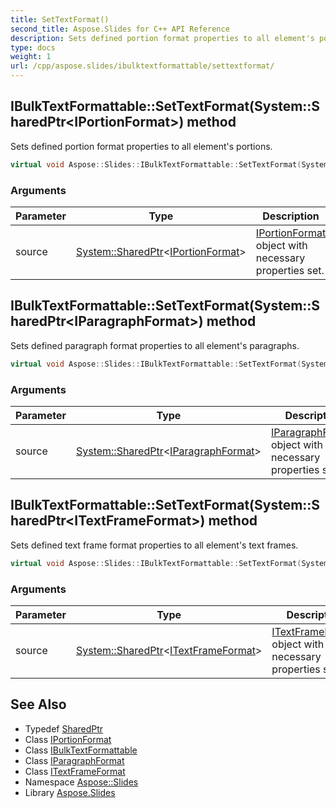 ```yaml
---
title: SetTextFormat()
second_title: Aspose.Slides for C++ API Reference
description: Sets defined portion format properties to all element's portions.
type: docs
weight: 1
url: /cpp/aspose.slides/ibulktextformattable/settextformat/
---
```

## IBulkTextFormattable::SetTextFormat(System::SharedPtr\<IPortionFormat\>) method


Sets defined portion format properties to all element's portions.

```cpp
virtual void Aspose::Slides::IBulkTextFormattable::SetTextFormat(System::SharedPtr<IPortionFormat> source)=0
```


### Arguments

| Parameter | Type | Description |
| --- | --- | --- |
| source | [System::SharedPtr](../../../system/sharedptr/)\<[IPortionFormat](../../iportionformat/)\> | [IPortionFormat](../../iportionformat/) object with necessary properties set. |

## IBulkTextFormattable::SetTextFormat(System::SharedPtr\<IParagraphFormat\>) method


Sets defined paragraph format properties to all element's paragraphs.

```cpp
virtual void Aspose::Slides::IBulkTextFormattable::SetTextFormat(System::SharedPtr<IParagraphFormat> source)=0
```


### Arguments

| Parameter | Type | Description |
| --- | --- | --- |
| source | [System::SharedPtr](../../../system/sharedptr/)\<[IParagraphFormat](../../iparagraphformat/)\> | [IParagraphFormat](../../iparagraphformat/) object with necessary properties set. |

## IBulkTextFormattable::SetTextFormat(System::SharedPtr\<ITextFrameFormat\>) method


Sets defined text frame format properties to all element's text frames.

```cpp
virtual void Aspose::Slides::IBulkTextFormattable::SetTextFormat(System::SharedPtr<ITextFrameFormat> source)=0
```


### Arguments

| Parameter | Type | Description |
| --- | --- | --- |
| source | [System::SharedPtr](../../../system/sharedptr/)\<[ITextFrameFormat](../../itextframeformat/)\> | [ITextFrameFormat](../../itextframeformat/) object with necessary properties set. |

## See Also

* Typedef [SharedPtr](../../system/sharedptr/)
* Class [IPortionFormat](../iportionformat/)
* Class [IBulkTextFormattable](./)
* Class [IParagraphFormat](../iparagraphformat/)
* Class [ITextFrameFormat](../itextframeformat/)
* Namespace [Aspose::Slides](../)
* Library [Aspose.Slides](../../)